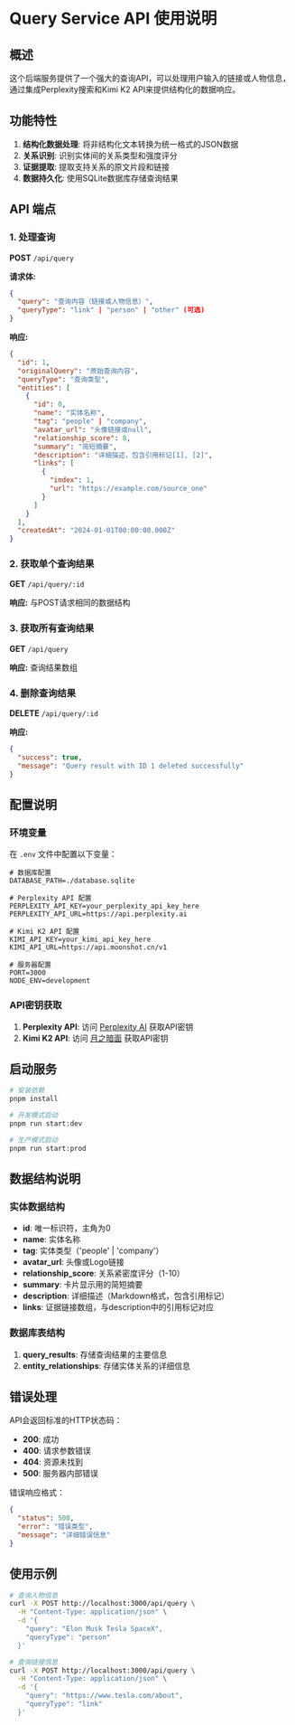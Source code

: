 # Query Service API 使用说明

## 概述

这个后端服务提供了一个强大的查询API，可以处理用户输入的链接或人物信息，通过集成Perplexity搜索和Kimi K2 API来提供结构化的数据响应。

## 功能特性

1. **结构化数据处理**: 将非结构化文本转换为统一格式的JSON数据
2. **关系识别**: 识别实体间的关系类型和强度评分
3. **证据提取**: 提取支持关系的原文片段和链接
4. **数据持久化**: 使用SQLite数据库存储查询结果

## API 端点

### 1. 处理查询

**POST** `/api/query`

**请求体:**
```json
{
  "query": "查询内容（链接或人物信息）",
  "queryType": "link" | "person" | "other" (可选)
}
```

**响应:**
```json
{
  "id": 1,
  "originalQuery": "原始查询内容",
  "queryType": "查询类型",
  "entities": [
    {
      "id": 0,
      "name": "实体名称",
      "tag": "people" | "company",
      "avatar_url": "头像链接或null",
      "relationship_score": 8,
      "summary": "简短摘要",
      "description": "详细描述，包含引用标记[1], [2]",
      "links": [
        {
          "index": 1,
          "url": "https://example.com/source_one"
        }
      ]
    }
  ],
  "createdAt": "2024-01-01T00:00:00.000Z"
}
```

### 2. 获取单个查询结果

**GET** `/api/query/:id`

**响应:** 与POST请求相同的数据结构

### 3. 获取所有查询结果

**GET** `/api/query`

**响应:** 查询结果数组

### 4. 删除查询结果

**DELETE** `/api/query/:id`

**响应:**
```json
{
  "success": true,
  "message": "Query result with ID 1 deleted successfully"
}
```

## 配置说明

### 环境变量

在 `.env` 文件中配置以下变量：

```env
# 数据库配置
DATABASE_PATH=./database.sqlite

# Perplexity API 配置
PERPLEXITY_API_KEY=your_perplexity_api_key_here
PERPLEXITY_API_URL=https://api.perplexity.ai

# Kimi K2 API 配置
KIMI_API_KEY=your_kimi_api_key_here
KIMI_API_URL=https://api.moonshot.cn/v1

# 服务器配置
PORT=3000
NODE_ENV=development
```

### API密钥获取

1. **Perplexity API**: 访问 [Perplexity AI](https://www.perplexity.ai/) 获取API密钥
2. **Kimi K2 API**: 访问 [月之暗面](https://platform.moonshot.cn/) 获取API密钥

## 启动服务

```bash
# 安装依赖
pnpm install

# 开发模式启动
pnpm run start:dev

# 生产模式启动
pnpm run start:prod
```

## 数据结构说明

### 实体数据结构

- **id**: 唯一标识符，主角为0
- **name**: 实体名称
- **tag**: 实体类型（'people' | 'company'）
- **avatar_url**: 头像或Logo链接
- **relationship_score**: 关系紧密度评分（1-10）
- **summary**: 卡片显示用的简短摘要
- **description**: 详细描述（Markdown格式，包含引用标记）
- **links**: 证据链接数组，与description中的引用标记对应

### 数据库表结构

1. **query_results**: 存储查询结果的主要信息
2. **entity_relationships**: 存储实体关系的详细信息

## 错误处理

API会返回标准的HTTP状态码：

- **200**: 成功
- **400**: 请求参数错误
- **404**: 资源未找到
- **500**: 服务器内部错误

错误响应格式：
```json
{
  "status": 500,
  "error": "错误类型",
  "message": "详细错误信息"
}
```

## 使用示例

```bash
# 查询人物信息
curl -X POST http://localhost:3000/api/query \
  -H "Content-Type: application/json" \
  -d '{
    "query": "Elon Musk Tesla SpaceX",
    "queryType": "person"
  }'

# 查询链接信息
curl -X POST http://localhost:3000/api/query \
  -H "Content-Type: application/json" \
  -d '{
    "query": "https://www.tesla.com/about",
    "queryType": "link"
  }'
```
